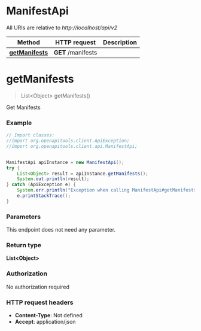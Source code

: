# ManifestApi

All URIs are relative to *http://localhost/api/v2*

Method | HTTP request | Description
------------- | ------------- | -------------
[**getManifests**](ManifestApi.md#getManifests) | **GET** /manifests | 


<a name="getManifests"></a>
# **getManifests**
> List&lt;Object&gt; getManifests()



Get Manifests

### Example
```java
// Import classes:
//import org.openapitools.client.ApiException;
//import org.openapitools.client.api.ManifestApi;


ManifestApi apiInstance = new ManifestApi();
try {
    List<Object> result = apiInstance.getManifests();
    System.out.println(result);
} catch (ApiException e) {
    System.err.println("Exception when calling ManifestApi#getManifests");
    e.printStackTrace();
}
```

### Parameters
This endpoint does not need any parameter.

### Return type

**List&lt;Object&gt;**

### Authorization

No authorization required

### HTTP request headers

 - **Content-Type**: Not defined
 - **Accept**: application/json

